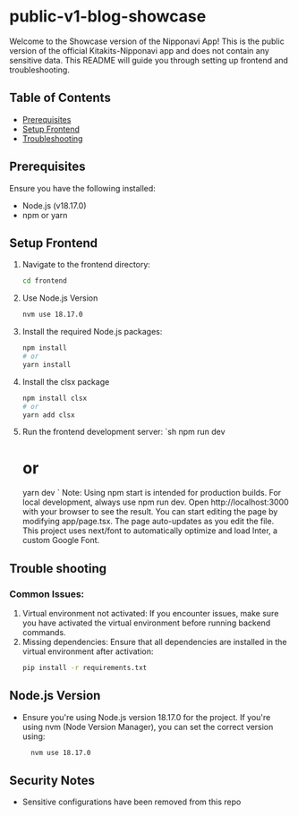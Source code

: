 # public-v1-blog-showcase

Welcome to the Showcase version of the Nipponavi App! This is the public version of the official Kitakits-Nipponavi app and does not contain any sensitive data.
This README will guide you through setting up frontend and troubleshooting.

## Table of Contents

- [Prerequisites](#prerequisites)
- [Setup Frontend](#setup-frontend)
- [Troubleshooting](#trouble-shooting)

## Prerequisites

Ensure you have the following installed:

- Node.js (v18.17.0)
- npm or yarn

## Setup Frontend

1. Navigate to the frontend directory:
   ```sh
   cd frontend
   ```
2. Use Node.js Version
   ```sh
   nvm use 18.17.0
   ```
3. Install the required Node.js packages:
   ```sh
   npm install
   # or
   yarn install
   ```
4. Install the clsx package
   ```sh
   npm install clsx
   # or
   yarn add clsx
   ```
5. Run the frontend development server:
   `sh
   npm run dev
   # or
   yarn dev
   `
   Note: Using npm start is intended for production builds. For local development, always use npm run dev.
   Open http://localhost:3000 with your browser to see the result.
   You can start editing the page by modifying app/page.tsx. The page auto-updates as you edit the file.
   This project uses next/font to automatically optimize and load Inter, a custom Google Font.

## Trouble shooting

### Common Issues:

1. Virtual environment not activated: If you encounter issues, make sure you have activated the virtual environment before running backend commands.
2. Missing dependencies: Ensure that all dependencies are installed in the virtual environment after activation:
   ```sh
   pip install -r requirements.txt
   ```

## Node.js Version

- Ensure you're using Node.js version 18.17.0 for the project. If you're using nvm (Node Version Manager), you can set the correct version using:
  ```sh
    nvm use 18.17.0
  ```

## Security Notes

- Sensitive configurations have been removed from this repo
